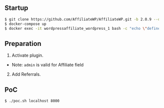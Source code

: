 ## Startup

```sh
$ git clone https://github.com/AffiliateWP/AffiliateWP.git -b 2.0.9 --depth=1
$ docker-compose up
$ docker exec -it wordpressaffiliate_wordpress_1 bash -c "echo \"define('WP_HOME', 'http://localhost:8000');define('WP_SITEURL','http://localhost:8000');\" >> /var/www/html/wp-config.php"
```

## Preparation

1. Activate plugin.
  - Note: `admin` is valid for Affiliate field
2. Add Referrals.

## PoC

```sh
$ ./poc.sh localhost 8000
```
